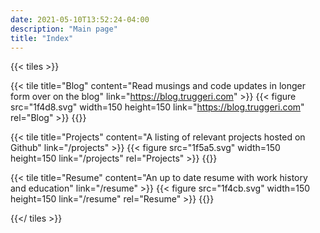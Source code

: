```yaml
---
date: 2021-05-10T13:52:24-04:00
description: "Main page"
title: "Index"
---
```


{{< tiles >}}

{{< tile title="Blog" content="Read musings and code updates in longer form over on the blog" link="https://blog.truggeri.com" >}}
  {{< figure src="1f4d8.svg" width=150 height=150 link="https://blog.truggeri.com" rel="Blog" >}}
{{</tile>}}

{{< tile title="Projects" content="A listing of relevant projects hosted on Github" link="/projects" >}}
  {{< figure src="1f5a5.svg" width=150 height=150 link="/projects" rel="Projects" >}}
{{</tile>}}

{{< tile title="Resume" content="An up to date resume with work history and education" link="/resume" >}}
  {{< figure src="1f4cb.svg" width=150 height=150 link="/resume" rel="Resume" >}}
{{</tile>}}

{{</ tiles >}}
